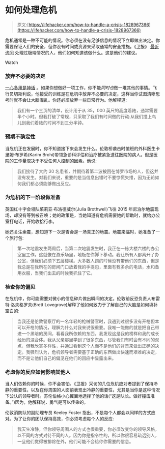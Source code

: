 # 如何处理危机

> 原文:[https://lifehacker.com/how-to-handle-a-crisis-1828967366](https://lifehacker.com/how-to-handle-a-crisis-1828967366)

危机通常是一种不可能的情况。你必须在没有足够信息的情况下立即做出决定。你需要保证人们的安全，但你没有时间或资源来采取通常的安全措施。《卫报》 [最近询问](https://www.theguardian.com/world/2018/sep/09/dont-panic-meet-the-experts-with-a-steady-hand-when-disaster-strikes) 处理过极端情况的人，他们如何知道该做什么。这是他们的建议。

Watch

### 放弃不必要的决定

[一心多用是神话](https://lifehacker.com/increase-your-productivity-by-switching-tasks-every-hal-1828942200) 。如果你想做好一项工作，你不能*同时也*做一堆其他的事情。飞行员切斯利说，他接受的训练是在危机中放弃不必要的决定，这样当你试图清晰思考时就不会让大脑混乱。你还必须放弃一些日常行为。他解释道:

> 我们有一个三页的清单，设计用于从 35，000 英尺的高度着陆，通常需要半个小时。但我打破了常规，只采取了我们有时间做的行动:从我们撞上鸟儿到我们着陆的时间不到三分半钟。

### 预期不确定性

当危机正在发展时，你不知道接下来会发生什么。伦敦桥袭击时值班的外科医生卡里姆·布罗希(Karim Brohi)带领急诊科评估和治疗被紧急送往医院的病人。但是医院的工作量取决于不受任何人控制的因素。他说:

> 我们接待了大约 30 名患者，并期待着第二波被困在博罗市场的人，但这并没有发生。对我们来说，重要的是当信息出错时不要惊慌失措，因为无论如何我们都必须能够做出反应。

### 为危机的下一阶段做准备

英国红十字会领队茱莉亚·布洛德威尔(Julia Brothwell)飞往 2015 年尼泊尔地震现场，却没有等到被召唤；她的政策是，当她知道有危机需要她的帮助时，就给办公室打电话，开始收拾行李。

她还关注余震，想知道下一次是否会是一场真正的地震。地震来临时，她准备了一个旅行包:

> 第一次地震发生两周后，当第二次地震发生时，我正在一栋大楼六楼的办公室里工作。这就像在游乐场里，地板在你脚下移动。我让所有人都离开了办公室，但我们必须下五层楼梯。大多数人跑的时候没有带他们的东西，但是我总是在我所在的房间门口放着我的手提包，里面有我多余的电话，水和备用衣服，当我们出去的时候我抓住了它。

### 检查你的偏见

在危机中，你可能需要对微小的信息碎片做出瞬间的决定。伦敦前反恐负责人布雷特·洛夫格罗夫(Brett Lovegrove)解释了他如何致力于了解自己的大脑是如何填补空白的:

> 当我还是伦敦警察厅的一名年轻的枪械警官时，我遇到过很多没有开枪但本可以开枪的情况，理解为什么对我来说很重要。我唯一能做的就是把自己带进一个黑暗的房间，看看我所依赖的东西。我发现这是我的榜样和我的成长经历的混合体。我从父亲那里学到了很多东西，尽管我们有时会有不同的观点，但我欣赏多样性，并通过看到这个人而不是他们的背景来做出正确的决定。我强烈认为，危机领导者需要基于正确的东西做出快速而艰难的决定，而不是让他们自己的偏见在他们的回应中显露出来。

### 考虑你的反应如何影响其他人

当人们依赖你的时候，你不会害怕。《卫报》采访的几位危机应对者提到了保持冷静的重要性，以及在你周围的人面前表现出冷静的重要性，尤其是当你是这种情况下公认的领导者时。苏伦伯格小心翼翼地选择了他的话(“这是队长。做好撞击准备。”)因为，他解释说，勇气是可以传染的。

伦敦消防队的副助理专员 Keeley Foster 指出，不是每个人都会以同样的方式应对。为了让你的团队保持高效，你必须考虑每个人的反应:

> 我天生冷静，但你领导周围人的方式也很重要，你必须改变你的领导风格，以不同的方式对待不同的人。因为你是指令性的，所以你很容易疏远别人，一旦他们觉得被排除在外，他们可能不会给你你需要的信息。